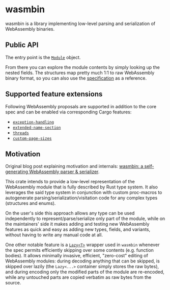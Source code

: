 # wasmbin

wasmbin is a library implementing low-level parsing and serialization of WebAssembly binaries.

## Public API

The entry point is the [`Module`](https://docs.rs/wasmbin/latest/wasmbin/module/struct.Module.html) object.

From there you can explore the module contents by simply looking up the nested fields. The structures map pretty much 1:1 to raw WebAssembly binary format, so you can also use the [specification](https://webassembly.github.io/spec/core/binary/modules.html) as a reference.

## Supported feature extensions

Following WebAssembly proposals are supported in addition to the core spec and can be enabled via corresponding Cargo features:

- [`exception-handling`](https://github.com/WebAssembly/exception-handling)
- [`extended-name-section`](https://github.com/WebAssembly/extended-name-section)
- [`threads`](https://github.com/WebAssembly/threads)
- [`custom-page-sizes`](https://github.com/WebAssembly/custom-page-sizes)

## Motivation

Original blog post explaining motivation and internals:
[wasmbin: a self-generating WebAssembly parser & serializer](https://rreverser.com/wasmbin-yet-another-webassembly-parser-serializer/).

This crate intends to provide a low-level representation of the WebAssembly module that is fully described by Rust type system. It also leverages the said type system in conjunction with custom proc-macros to autogenerate parsing/serialization/visitation code for any complex types (structures and enums).

On the user's side this approach allows any type can be used independently to represent/parse/serialize only part of the module, while on the maintainers' side it makes adding and testing new WebAssembly features as quick and easy as adding new types, fields, and variants, without having to write any manual code at all.

One other notable feature is a [`Lazy<T>`](https://docs.rs/wasmbin/latest/wasmbin/builtins/struct.Lazy.html) wrapper used in `wasmbin` whenever the spec permits efficiently skipping over some contents (e.g. function bodies). It allows minimally invasive, efficient, "zero-cost" editing of WebAssembly modules: during decoding anything that can be skipped, is skipped over lazily (the `Lazy<...>` container simply stores the raw bytes), and during encoding only the modified parts of the module are re-encoded, while any untouched parts are copied verbatim as raw bytes from the source.
